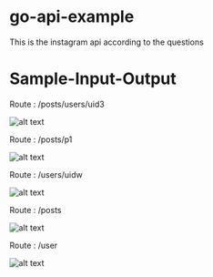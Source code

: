 # go-api-example

This is the instagram api according to the questions

# Sample-Input-Output

Route : /posts/users/uid3

![alt text](https://res.cloudinary.com/blog2345/image/upload/v1633784843/Screenshot_from_2021-10-09_18-34-48_mdvisn.png)

Route : /posts/p1

![alt text](https://res.cloudinary.com/blog2345/image/upload/v1633784843/Screenshot_from_2021-10-09_18-34-53_h6mgwt.png)

Route : /users/uidw

![alt text](https://res.cloudinary.com/blog2345/image/upload/v1633784843/Screenshot_from_2021-10-09_18-34-56_wg0rgb.png)

Route : /posts

![alt text](https://res.cloudinary.com/blog2345/image/upload/v1633784843/Screenshot_from_2021-10-09_18-36-10_gj6jqj.png)

Route : /user

![alt text](https://res.cloudinary.com/blog2345/image/upload/v1633784843/Screenshot_from_2021-10-09_18-35-53_hqq0d9.png)
